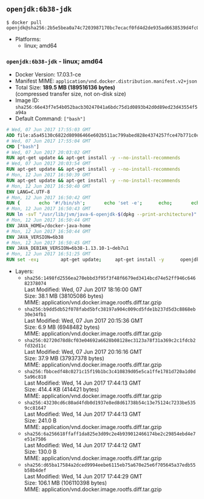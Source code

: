 ## `openjdk:6b38-jdk`

```console
$ docker pull openjdk@sha256:2b5e5bea0a74c7203987170bc7ecacf0fd4d2de935ad6638539d4fc03a523022
```

-	Platforms:
	-	linux; amd64

### `openjdk:6b38-jdk` - linux; amd64

-	Docker Version: 17.03.1-ce
-	Manifest MIME: `application/vnd.docker.distribution.manifest.v2+json`
-	Total Size: **189.5 MB (189516136 bytes)**  
	(compressed transfer size, not on-disk size)
-	Image ID: `sha256:66e43f7e54b052bacb30247041a6bdc75d1d0893b42d0d89ed23d43554f5a94a`
-	Default Command: `["bash"]`

```dockerfile
# Wed, 07 Jun 2017 17:55:03 GMT
ADD file:a5a45130c6822d80986466e602b511ac799abed828e4374257fce47b771c0ce6 in / 
# Wed, 07 Jun 2017 17:55:04 GMT
CMD ["bash"]
# Wed, 07 Jun 2017 20:03:02 GMT
RUN apt-get update && apt-get install -y --no-install-recommends 		ca-certificates 		curl 		wget 	&& rm -rf /var/lib/apt/lists/*
# Wed, 07 Jun 2017 20:03:54 GMT
RUN apt-get update && apt-get install -y --no-install-recommends 		bzr 		git 		mercurial 		openssh-client 		subversion 				procps 	&& rm -rf /var/lib/apt/lists/*
# Mon, 12 Jun 2017 16:50:39 GMT
RUN apt-get update && apt-get install -y --no-install-recommends 		bzip2 		unzip 		xz-utils 	&& rm -rf /var/lib/apt/lists/*
# Mon, 12 Jun 2017 16:50:40 GMT
ENV LANG=C.UTF-8
# Mon, 12 Jun 2017 16:50:42 GMT
RUN { 		echo '#!/bin/sh'; 		echo 'set -e'; 		echo; 		echo 'dirname "$(dirname "$(readlink -f "$(which javac || which java)")")"'; 	} > /usr/local/bin/docker-java-home 	&& chmod +x /usr/local/bin/docker-java-home
# Mon, 12 Jun 2017 16:50:43 GMT
RUN ln -svT "/usr/lib/jvm/java-6-openjdk-$(dpkg --print-architecture)" /docker-java-home
# Mon, 12 Jun 2017 16:50:44 GMT
ENV JAVA_HOME=/docker-java-home
# Mon, 12 Jun 2017 16:50:44 GMT
ENV JAVA_VERSION=6b38
# Mon, 12 Jun 2017 16:50:45 GMT
ENV JAVA_DEBIAN_VERSION=6b38-1.13.10-1~deb7u1
# Mon, 12 Jun 2017 16:51:25 GMT
RUN set -ex; 		apt-get update; 	apt-get install -y 		openjdk-6-jdk="$JAVA_DEBIAN_VERSION" 	; 	rm -rf /var/lib/apt/lists/*; 		[ "$(readlink -f "$JAVA_HOME")" = "$(docker-java-home)" ]; 		update-alternatives --get-selections | awk -v home="$(readlink -f "$JAVA_HOME")" 'index($3, home) == 1 { $2 = "manual"; print | "update-alternatives --set-selections" }'; 	update-alternatives --query java | grep -q 'Status: manual'
```

-	Layers:
	-	`sha256:1498fd2556ea270ebbd3f95f3f48f6679ed3414bcd74e52ff946c64682378074`  
		Last Modified: Wed, 07 Jun 2017 18:16:00 GMT  
		Size: 38.1 MB (38105086 bytes)  
		MIME: application/vnd.docker.image.rootfs.diff.tar.gzip
	-	`sha256:b9dd5db52f078fabd5bfc38197a904c009cd5fde1b237d5d3c8868eb30e34fb1`  
		Last Modified: Wed, 07 Jun 2017 20:15:36 GMT  
		Size: 6.9 MB (6948482 bytes)  
		MIME: application/vnd.docker.image.rootfs.diff.tar.gzip
	-	`sha256:02720d78d8cf03e04692a6628b08128ec3123a78f31a369c2c1fdcb2fd32d11c`  
		Last Modified: Wed, 07 Jun 2017 20:16:16 GMT  
		Size: 37.9 MB (37937378 bytes)  
		MIME: application/vnd.docker.image.rootfs.diff.tar.gzip
	-	`sha256:fbbcedf48c0271c15f19b1bc3c410839d05e5ca1ffe1781d720a1d0d5a96c818`  
		Last Modified: Wed, 14 Jun 2017 17:44:13 GMT  
		Size: 414.4 KB (414421 bytes)  
		MIME: application/vnd.docker.image.rootfs.diff.tar.gzip
	-	`sha256:43230cd6c80ad4fdb0d1937e8ed8d61738b54c13e75124c7233be5359cc81647`  
		Last Modified: Wed, 14 Jun 2017 17:44:13 GMT  
		Size: 241.0 B  
		MIME: application/vnd.docker.image.rootfs.diff.tar.gzip
	-	`sha256:6a256618ffaff1da825e3d09c2e4b939012466174be2c29854ebd4e7e51e7506`  
		Last Modified: Wed, 14 Jun 2017 17:44:12 GMT  
		Size: 130.0 B  
		MIME: application/vnd.docker.image.rootfs.diff.tar.gzip
	-	`sha256:d65ba17584a2dced9994eebe6115eb75a670e25e6f705645a37edb55b58b4def`  
		Last Modified: Wed, 14 Jun 2017 17:44:29 GMT  
		Size: 106.1 MB (106110398 bytes)  
		MIME: application/vnd.docker.image.rootfs.diff.tar.gzip
